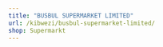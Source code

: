 ```yaml
---
title: "BUSBUL SUPERMARKET LIMITED"
url: /kibwezi/busbul-supermarket-limited/
shop: Supermarkt
---
```

